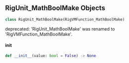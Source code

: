 ## RigUnit_MathBoolMake Objects

```python
class RigUnit_MathBoolMake(RigVMFunction_MathBoolMake)
```

deprecated: 'RigUnit_MathBoolMake' was renamed to 'RigVMFunction_MathBoolMake'.

<a id="unreal.RigUnit_MathBoolMake.__init__"></a>

#### __init__

```python
def __init__(value: bool = False) -> None
```

<a id="unreal.RigVMFunction_MathBoolConstTrue"></a>